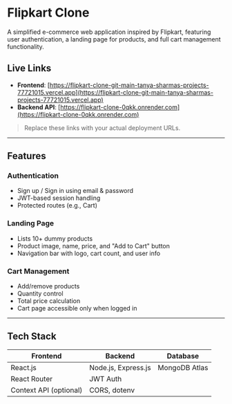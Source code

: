 # Flipkart Clone

A simplified e-commerce web application inspired by Flipkart, featuring user authentication, a landing page for products, and full cart management functionality.

## Live Links

- **Frontend**: [https://flipkart-clone-git-main-tanya-sharmas-projects-77721015.vercel.app](https://flipkart-clone-git-main-tanya-sharmas-projects-77721015.vercel.app)
- **Backend API**: [https://flipkart-clone-0qkk.onrender.com](https://flipkart-clone-0qkk.onrender.com)

> Replace these links with your actual deployment URLs.

---

## Features

### Authentication
- Sign up / Sign in using email & password
- JWT-based session handling
- Protected routes (e.g., Cart)

### Landing Page
- Lists 10+ dummy products
- Product image, name, price, and "Add to Cart" button
- Navigation bar with logo, cart count, and user info

### Cart Management
- Add/remove products
- Quantity control
- Total price calculation
- Cart page accessible only when logged in

---

## Tech Stack

| Frontend      | Backend        | Database     |
|---------------|----------------|--------------|
| React.js      | Node.js, Express.js | MongoDB Atlas |
| React Router  | JWT Auth       |              |
| Context API (optional) | CORS, dotenv |              |

